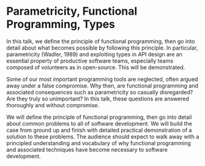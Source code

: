 # Parametricity, Functional Programming, Types

In this talk, we define the principle of functional programming, then go into
detail about what becomes possible by following this principle. In particular,
parametricity (Wadler, 1989) and exploiting types in API design are an essential
property of productive software teams, especially teams composed of volunteers
as in open-source. This will be demonstrated.

Some of our most important programming tools are neglected, often argued away
under a false compromise. Why then, are functional programming and associated
consequences such as parametricity so casually disregarded? Are they truly so
unimportant? In this talk, these questions are answered thoroughly and without
compromise.

We will define the principle of functional programming, then go into
detail about common problems to all of software development. We will build the
case from ground up and finish with detailed practical demonstration of a
solution to these problems. The audience should expect to walk away with a
principled understanding and vocabulary of why functional programming and
associated techniques have become necessary to software development.
